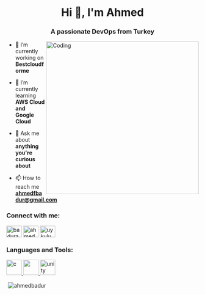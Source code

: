 <h1 align="center">Hi 👋, I'm Ahmed</h1>
<h3 align="center">A passionate DevOps from Turkey</h3>
<img align="right" alt="Coding" width="400" src="https://media.licdn.com/dms/image/C4D12AQHShb1_xKXV1Q/article-inline_image-shrink_400_744/0/1609097819648?e=1723075200&v=beta&t=NjjBX1g5oDkj60jSlMprPb_rwRnZ-v94xeZ2y2j2uWI">

- 🔭 I’m currently working on **Bestcloudforme**

- 🌱 I’m currently learning **AWS Cloud and Google Cloud**

- 💬 Ask me about **anything you're curious about**

- 📫 How to reach me **ahmedfbadur@gmail.com**

<h3 align="left">Connect with me:</h3>
<p align="left">
<a href="https://twitter.com/badurahmed" target="blank"><img align="center" src="https://raw.githubusercontent.com/rahuldkjain/github-profile-readme-generator/master/src/images/icons/Social/twitter.svg" alt="badurahmed" height="30" width="40" /></a>
<a href="https://linkedin.com/in/ahmedbadur" target="blank"><img align="center" src="https://raw.githubusercontent.com/rahuldkjain/github-profile-readme-generator/master/src/images/icons/Social/linked-in-alt.svg" alt="ahmedbaur" height="30" width="40" /></a>
<a href="https://instagram.com/uykulumimar" target="blank"><img align="center" src="https://raw.githubusercontent.com/rahuldkjain/github-profile-readme-generator/master/src/images/icons/Social/instagram.svg" alt="uykulumimar" height="30" width="40" /></a>
</p>

<h3 align="left">Languages and Tools:</h3>
<p align="left"> <a href="https://www.cprogramming.com/" target="_blank" rel="noreferrer"> <img src="https://cdn.iconscout.com/icon/free/png-256/free-amazon-aws-3521268-2944772.png" alt="c" width="40" height="40"/> </a> <a href="https://www.w3schools.com/cs/" target="_blank" rel="noreferrer"> <img src="https://cdn.icon-icons.com/icons2/2642/PNG/512/google_cloud_logo_icon_159333.png" width="40" height="40"/> </a> <a href="https://unity.com/" target="_blank" rel="noreferrer"> <img src="https://www.vectorlogo.zone/logos/unity3d/unity3d-icon.svg" alt="unity" width="40" height="40"/> </a>
  
  
  

<p>&nbsp;<img align="center" src="https://github-readme-stats.vercel.app/api?username=ahmedbadur&show_icons=true&locale=en" alt="ahmedbadur" /></p>

